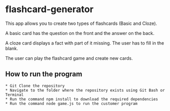 # flashcard-generator

This app allows you to create two types of flashcards (Basic and Cloze). 

A basic card has the question on the front and the answer on the back.

A cloze card displays a fact with part of it missing. The user has to fill in the blank.

The user can play the flashcard game and create new cards.

## How to run the program
```
* Git Clone the repository
* Navigate to the folder where the repository exists using Git Bash or Terminal
* Run the command npm install to download the required dependencies
* Run the command node game.js to run the customer program
```
